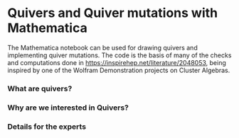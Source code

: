 # Quivers and Quiver mutations with Mathematica

The Mathematica notebook can be used for drawing quivers and implementing quiver mutations. The code is the basis of many of the checks and computations done in https://inspirehep.net/literature/2048053, being inspired by one of the Wolfram Demonstration projects on Cluster Algebras. 

### What are quivers?

### Why are we interested in Quivers?

### Details for the experts
